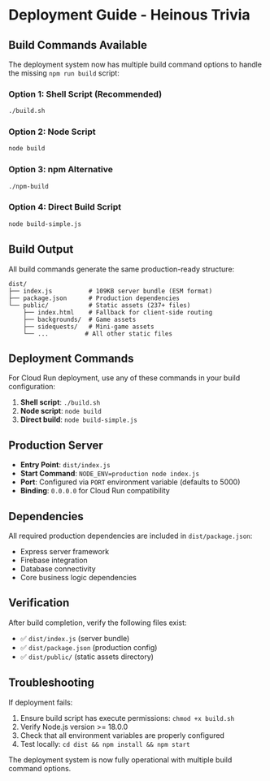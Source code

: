 # Deployment Guide - Heinous Trivia

## Build Commands Available

The deployment system now has multiple build command options to handle the missing `npm run build` script:

### Option 1: Shell Script (Recommended)
```bash
./build.sh
```

### Option 2: Node Script
```bash
node build
```

### Option 3: npm Alternative
```bash
./npm-build
```

### Option 4: Direct Build Script
```bash
node build-simple.js
```

## Build Output

All build commands generate the same production-ready structure:

```
dist/
├── index.js          # 109KB server bundle (ESM format)
├── package.json      # Production dependencies
└── public/           # Static assets (237+ files)
    ├── index.html    # Fallback for client-side routing
    ├── backgrounds/  # Game assets
    ├── sidequests/   # Mini-game assets
    └── ...          # All other static files
```

## Deployment Commands

For Cloud Run deployment, use any of these commands in your build configuration:

1. **Shell script**: `./build.sh`
2. **Node script**: `node build`
3. **Direct build**: `node build-simple.js`

## Production Server

- **Entry Point**: `dist/index.js`
- **Start Command**: `NODE_ENV=production node index.js`
- **Port**: Configured via `PORT` environment variable (defaults to 5000)
- **Binding**: `0.0.0.0` for Cloud Run compatibility

## Dependencies

All required production dependencies are included in `dist/package.json`:
- Express server framework
- Firebase integration
- Database connectivity
- Core business logic dependencies

## Verification

After build completion, verify the following files exist:
- ✅ `dist/index.js` (server bundle)
- ✅ `dist/package.json` (production config)  
- ✅ `dist/public/` (static assets directory)

## Troubleshooting

If deployment fails:
1. Ensure build script has execute permissions: `chmod +x build.sh`
2. Verify Node.js version >= 18.0.0
3. Check that all environment variables are properly configured
4. Test locally: `cd dist && npm install && npm start`

The deployment system is now fully operational with multiple build command options.